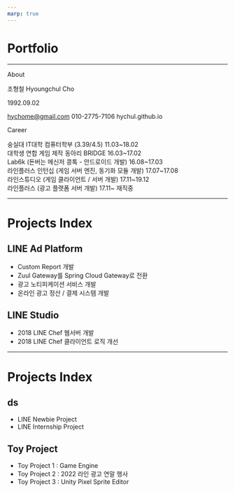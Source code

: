 ```yaml
---
marp: true
---
```


# Portfolio

---

About

조형철 Hyoungchul Cho

1992.09.02

hychome@gmail.com 010-2775-7106 hychul.github.io

Career

숭실대 IT대학 컴퓨터학부 (3.39/4.5) 11.03~18.02  
대학생 연합 게임 제작 동아리 BRIDGE 16.03~17.02  
Lab6k (돈버는 메신저 콩톡 - 안드로이드 개발) 16.08~17.03  
라인플러스 인턴십 (게임 서버 엔진, 동기화 모듈 개발) 17.07~17.08  
라인스튜디오 (게임 클라이언트 / 서버 개발) 17.11~19.12  
라인플러스 (광고 플랫폼 서버 개발) 17.11~ 재직중

---

# Projects Index

## LINE Ad Platform

- Custom Report 개발
- Zuul Gateway를 Spring Cloud Gateway로 전환
- 광고 노티피케이션 서비스 개발
- 온라인 광고 정산 / 결제 시스템 개발

## LINE Studio

- 2018 LINE Chef 웹서버 개발
- 2018 LINE Chef 클라이언트 로직 개선

---

# Projects Index

## ds

- LINE Newbie Project
- LINE Internship Project

## Toy Project

- Toy Project 1 : Game Engine
- Toy Project 2 : 2022 라인 광고 연말 행사
- Toy Project 3 : Unity Pixel Sprite Editor
